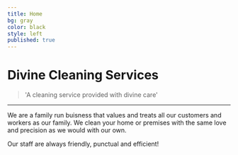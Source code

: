 ```yaml
---
title: Home
bg: gray
color: black
style: left
published: true
---
```

# **Divine Cleaning Services**

>'A cleaning service provided with divine care'

---

We are a family run buisness that values and treats all our customers and workers as our family. We clean your home or premises with the same love and precision as we would with our own.
  
Our staff are always friendly, punctual and efficient!

